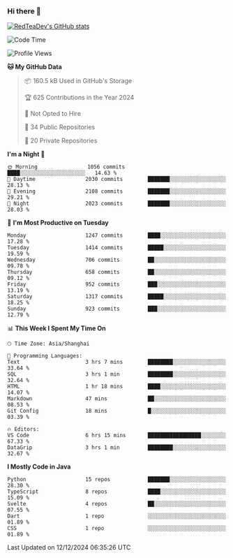 ### Hi there 👋

<!--
**RedTeaDev/RedTeaDev** is a ✨ _special_ ✨ repository because its `README.md` (this file) appears on your GitHub profile.

Here are some ideas to get you started:

- 🔭 I’m currently working on ...
- 🌱 I’m currently learning ...
- 👯 I’m looking to collaborate on ...
- 🤔 I’m looking for help with ...
- 💬 Ask me about ...
- 📫 How to reach me: ...
- 😄 Pronouns: ...
- ⚡ Fun fact: ...
-->

<!--
[![wakatime](https://wakatime.com/badge/user/6b101ed0-04c0-4490-9283-eb61f2efff96.svg)](https://wakatime.com/@6b101ed0-04c0-4490-9283-eb61f2efff96)
!-->

[![RedTeaDev's GitHub stats](https://github-readme-stats.vercel.app/api?username=RedTeaDev\&include_all_commits=true)](https://github.com/anuraghazra/github-readme-stats)
<!--
[![willianrod's wakatime stats](https://github-readme-stats.vercel.app/api/wakatime?username=RedTeaDev)](https://github.com/anuraghazra/github-readme-stats)
!-->
<!--START_SECTION:waka-->
![Code Time](http://img.shields.io/badge/Code%20Time-2%2C798%20hrs%2046%20mins-blue)

![Profile Views](http://img.shields.io/badge/Profile%20Views-0-blue)

**🐱 My GitHub Data** 

> 📦 160.5 kB Used in GitHub's Storage 
 > 
> 🏆 625 Contributions in the Year 2024
 > 
> 🚫 Not Opted to Hire
 > 
> 📜 34 Public Repositories 
 > 
> 🔑 20 Private Repositories 
 > 
**I'm a Night 🦉** 

```text
🌞 Morning                1056 commits        ████░░░░░░░░░░░░░░░░░░░░░   14.63 % 
🌆 Daytime                2030 commits        ███████░░░░░░░░░░░░░░░░░░   28.13 % 
🌃 Evening                2108 commits        ███████░░░░░░░░░░░░░░░░░░   29.21 % 
🌙 Night                  2023 commits        ███████░░░░░░░░░░░░░░░░░░   28.03 % 
```
📅 **I'm Most Productive on Tuesday** 

```text
Monday                   1247 commits        ████░░░░░░░░░░░░░░░░░░░░░   17.28 % 
Tuesday                  1414 commits        █████░░░░░░░░░░░░░░░░░░░░   19.59 % 
Wednesday                706 commits         ██░░░░░░░░░░░░░░░░░░░░░░░   09.78 % 
Thursday                 658 commits         ██░░░░░░░░░░░░░░░░░░░░░░░   09.12 % 
Friday                   952 commits         ███░░░░░░░░░░░░░░░░░░░░░░   13.19 % 
Saturday                 1317 commits        █████░░░░░░░░░░░░░░░░░░░░   18.25 % 
Sunday                   923 commits         ███░░░░░░░░░░░░░░░░░░░░░░   12.79 % 
```


📊 **This Week I Spent My Time On** 

```text
🕑︎ Time Zone: Asia/Shanghai

💬 Programming Languages: 
Text                     3 hrs 7 mins        ████████░░░░░░░░░░░░░░░░░   33.64 % 
SQL                      3 hrs 1 min         ████████░░░░░░░░░░░░░░░░░   32.64 % 
HTML                     1 hr 18 mins        ████░░░░░░░░░░░░░░░░░░░░░   14.07 % 
Markdown                 47 mins             ██░░░░░░░░░░░░░░░░░░░░░░░   08.53 % 
Git Config               18 mins             █░░░░░░░░░░░░░░░░░░░░░░░░   03.39 % 

🔥 Editors: 
VS Code                  6 hrs 15 mins       █████████████████░░░░░░░░   67.33 % 
DataGrip                 3 hrs 1 min         ████████░░░░░░░░░░░░░░░░░   32.67 % 
```

**I Mostly Code in Java** 

```text
Python                   15 repos            ███████░░░░░░░░░░░░░░░░░░   28.30 % 
TypeScript               8 repos             ████░░░░░░░░░░░░░░░░░░░░░   15.09 % 
Svelte                   4 repos             ██░░░░░░░░░░░░░░░░░░░░░░░   07.55 % 
Dart                     1 repo              ░░░░░░░░░░░░░░░░░░░░░░░░░   01.89 % 
CSS                      1 repo              ░░░░░░░░░░░░░░░░░░░░░░░░░   01.89 % 
```




 Last Updated on 12/12/2024 06:35:26 UTC
<!--END_SECTION:waka-->


